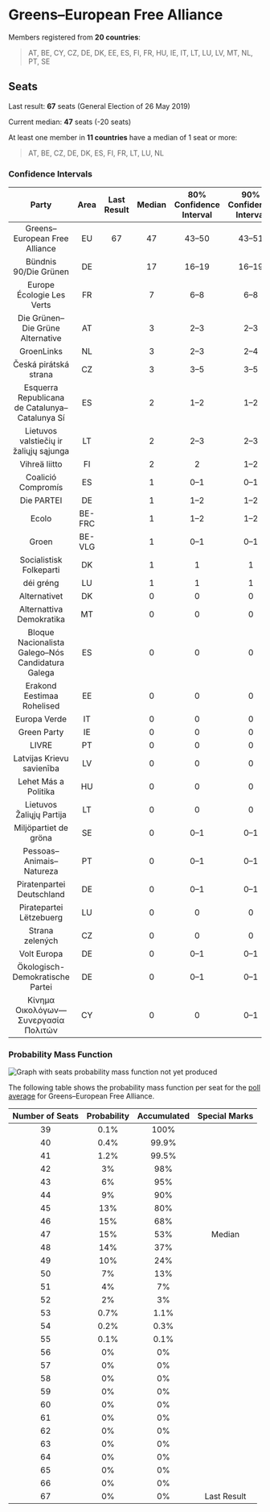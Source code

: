 # Greens–European Free Alliance

Members registered from **20 countries**:

> AT, BE, CY, CZ, DE, DK, EE, ES, FI, FR, HU, IE, IT, LT, LU, LV, MT, NL, PT, SE

## Seats

Last result: **67** seats (General Election of 26 May 2019)

Current median: **47** seats (-20 seats)

At least one member in **11 countries** have a median of 1 seat or more:

> AT, BE, CZ, DE, DK, ES, FI, FR, LT, LU, NL

### Confidence Intervals

| Party | Area | Last Result | Median | 80% Confidence Interval | 90% Confidence Interval | 95% Confidence Interval | 99% Confidence Interval |
|:-----:|:----:|:-----------:|:------:|:-----------------------:|:-----------------------:|:-----------------------:|:-----------------------:|
| Greens–European Free Alliance | EU | 67 | 47 | 43–50 | 43–51 | 42–52 | 40–53 |
| Bündnis 90/Die Grünen | DE | | 17 | 16–19 | 16–19 | 16–20 | 15–20 |
| Europe Écologie Les Verts | FR | | 7 | 6–8 | 6–8 | 5–9 | 5–9 |
| Die Grünen–Die Grüne Alternative | AT | | 3 | 2–3 | 2–3 | 2–4 | 2–4 |
| GroenLinks | NL | | 3 | 2–3 | 2–4 | 2–4 | 2–4 |
| Česká pirátská strana | CZ | | 3 | 3–5 | 3–5 | 3–5 | 2–5 |
| Esquerra Republicana de Catalunya–Catalunya Sí | ES | | 2 | 1–2 | 1–2 | 1–3 | 1–3 |
| Lietuvos valstiečių ir žaliųjų sąjunga | LT | | 2 | 2–3 | 2–3 | 2–3 | 1–3 |
| Vihreä liitto | FI | | 2 | 2 | 1–2 | 1–2 | 1–2 |
| Coalició Compromís | ES | | 1 | 0–1 | 0–1 | 0–2 | 0–2 |
| Die PARTEI | DE | | 1 | 1–2 | 1–2 | 1–2 | 0–2 |
| Ecolo | BE-FRC | | 1 | 1–2 | 1–2 | 1–2 | 1–2 |
| Groen | BE-VLG | | 1 | 0–1 | 0–1 | 0–1 | 0–1 |
| Socialistisk Folkeparti | DK | | 1 | 1 | 1 | 1 | 0–1 |
| déi gréng | LU | | 1 | 1 | 1 | 1 | 1 |
| Alternativet | DK | | 0 | 0 | 0 | 0 | 0 |
| Alternattiva Demokratika | MT | | 0 | 0 | 0 | 0 | 0 |
| Bloque Nacionalista Galego–Nós Candidatura Galega | ES | | 0 | 0 | 0 | 0 | 0–1 |
| Erakond Eestimaa Rohelised | EE | | 0 | 0 | 0 | 0 | 0 |
| Europa Verde | IT | | 0 | 0 | 0 | 0 | 0 |
| Green Party | IE | | 0 | 0 | 0 | 0 | 0 |
| LIVRE | PT | | 0 | 0 | 0 | 0 | 0 |
| Latvijas Krievu savienība | LV | | 0 | 0 | 0 | 0 | 0–1 |
| Lehet Más a Politika | HU | | 0 | 0 | 0 | 0 | 0–1 |
| Lietuvos Žaliųjų Partija | LT | | 0 | 0 | 0 | 0 | 0 |
| Miljöpartiet de gröna | SE | | 0 | 0–1 | 0–1 | 0–1 | 0–2 |
| Pessoas–Animais–Natureza | PT | | 0 | 0–1 | 0–1 | 0–1 | 0–1 |
| Piratenpartei Deutschland | DE | | 0 | 0–1 | 0–1 | 0–1 | 0–1 |
| Piratepartei Lëtzebuerg | LU | | 0 | 0 | 0 | 0 | 0 |
| Strana zelených | CZ | | 0 | 0 | 0 | 0 | 0 |
| Volt Europa | DE | | 0 | 0–1 | 0–1 | 0–1 | 0–1 |
| Ökologisch-Demokratische Partei | DE | | 0 | 0–1 | 0–1 | 0–1 | 0–1 |
| Κίνημα Οικολόγων—Συνεργασία Πολιτών | CY | | 0 | 0 | 0–1 | 0–1 | 0–1 |

### Probability Mass Function

![Graph with seats probability mass function not yet produced](average-2020-09-30-seats-pmf-greens–europeanfreealliance.png "Seats Probability Mass Function")

The following table shows the probability mass function per seat for the [poll average](average-2020-09-30.html) for Greens–European Free Alliance.

| Number of Seats | Probability | Accumulated | Special Marks |
|:---------------:|:-----------:|:-----------:|:-------------:|
| 39 | 0.1% | 100% |  |
| 40 | 0.4% | 99.9% |  |
| 41 | 1.2% | 99.5% |  |
| 42 | 3% | 98% |  |
| 43 | 6% | 95% |  |
| 44 | 9% | 90% |  |
| 45 | 13% | 80% |  |
| 46 | 15% | 68% |  |
| 47 | 15% | 53% | Median |
| 48 | 14% | 37% |  |
| 49 | 10% | 24% |  |
| 50 | 7% | 13% |  |
| 51 | 4% | 7% |  |
| 52 | 2% | 3% |  |
| 53 | 0.7% | 1.1% |  |
| 54 | 0.2% | 0.3% |  |
| 55 | 0.1% | 0.1% |  |
| 56 | 0% | 0% |  |
| 57 | 0% | 0% |  |
| 58 | 0% | 0% |  |
| 59 | 0% | 0% |  |
| 60 | 0% | 0% |  |
| 61 | 0% | 0% |  |
| 62 | 0% | 0% |  |
| 63 | 0% | 0% |  |
| 64 | 0% | 0% |  |
| 65 | 0% | 0% |  |
| 66 | 0% | 0% |  |
| 67 | 0% | 0% | Last Result |


